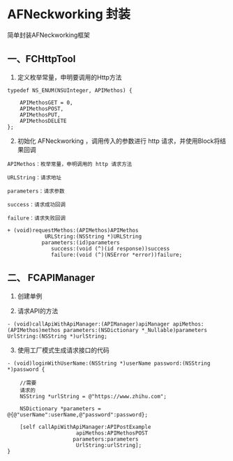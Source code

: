 # AFNeckworking 封装
简单封装AFNeckworking框架

## 一、FCHttpTool 
1. 定义枚举常量，申明要调用的Http方法
```
typedef NS_ENUM(NSUInteger, APIMethos) {
    
    APIMethosGET = 0,
    APIMethosPOST,
    APIMethosPUT,
    APIMethosDELETE
};
```
2. 初始化 AFNeckworking ，调用传入的参数进行 http 请求，并使用Block将结果回调
```
APIMethos：枚举常量，申明调用的 http 请求方法

URLString：请求地址

parameters：请求参数

success：请求成功回调

failure：请求失败回调

+ (void)requestMethos:(APIMethos)APIMethos
            URLString:(NSString *)URLString
           parameters:(id)parameters
              success:(void (^)(id response))success
              failure:(void (^)(NSError *error))failure;
```

## 二、 FCAPIManager 
1. 创建单例

2. 请求API的方法
```
- (void)callApiWithApiManager:(APIManager)apiManager apiMethos:(APIMethos)methos parameters:(NSDictionary *_Nullable)parameters UrlString:(NSString *)urlString;

```

3. 使用工厂模式生成请求接口的代码
```
- (void)loginWithUserName:(NSString *)userName password:(NSString *)password {
    
    //需要
    请求的
    NSString *urlString = @"https://www.zhihu.com";
    
    NSDictionary *parameters = @{@"userName":userName,@"password":password};
    
    [self callApiWithApiManager:APIPostExample
                      apiMethos:APIMethosPOST
                     parameters:parameters
                      UrlString:urlString];
}
```








